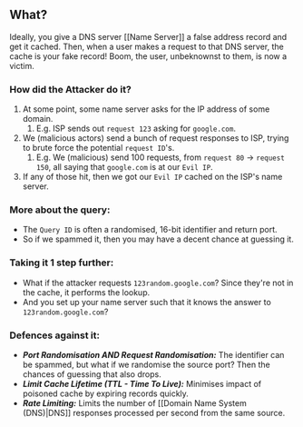## What?
Ideally, you give a DNS server [[Name Server]] a false address record and get it cached. Then, when a user makes a request to that DNS server, the cache is your fake record! Boom, the user, unbeknownst to them, is now a victim.

### How did the Attacker do it?
1. At some point, some name server asks for the IP address of some domain.
	1. E.g. ISP sends out `request 123` asking for `google.com`.
2. We (malicious actors) send a bunch of request responses to ISP, trying to brute force the potential `request ID`'s.
	1. E.g. We (malicious) send 100 requests, from `request 80` -> `request 150`, all saying that `google.com` is at our `Evil IP`. 
3. If any of those hit, then we got our `Evil IP` cached on the ISP's name server.

### More about the query:
- The `Query ID` is often a randomised, 16-bit identifier and return port. 
- So if we spammed it, then you may have a decent chance at guessing it.

### Taking it 1 step further:
- What if the attacker requests `123random.google.com`? Since they're not in the cache, it performs the lookup. 
- And you set up your name server such that it knows the answer to `123random.google.com`?

### Defences against it:
- ***Port Randomisation AND Request Randomisation:*** The identifier can be spammed, but what if we randomise the source port? Then the chances of guessing that also drops.
- ***Limit Cache Lifetime (TTL - Time To Live):*** Minimises impact of poisoned cache by expiring records quickly. 
- ***Rate Limiting:*** Limits the number of [[Domain Name System (DNS)|DNS]] responses processed per second from the same source.



